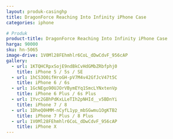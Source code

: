 ```yaml
---
layout: produk-casinghp
title: DragonForce Reaching Into Infinity iPhone Case
categories: iphone

# Produk
product-title: DragonForce Reaching Into Infinity iPhone Case
harga: 90000
sku: hn-5065
image-drive: 1V0Ml28FEhmhlr6CoL_dDwCdvF_956cAP
gallery:
  - url: 1KTQHCRpxSojE9ndBkCvHdGMbZRbfphj0
    title: iPhone 5 / 5s / SE
  - url: 1hCS3O0ifHroGH-pV7M4v42GfJcV47t5C
    title: iPhone 6 / 6s
  - url: 1GcNEgo90UJOrVBymEYq1SmcLYNxtenVp
    title: iPhone 6 Plus / 6s Plus
  - url: 1Yvc2GBhPdKxLLeTIh2pNHId__v5BDnYi
    title: iPhone 7 / 8
  - url: 1DheQ0HMM-nCyfL1yp_mbSGwmu1OgKTB2
    title: iPhone 7 Plus / 8 Plus
  - url: 1V0Ml28FEhmhlr6CoL_dDwCdvF_956cAP
    title: iPhone X
---
```

